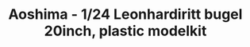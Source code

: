 ---
layout: product
title: "Aoshima - 1/24 Leonhardiritt bugel 20inch, plastic modelkit"
price: "TBA" 
desc: "N/A"
img_path: "/assets/img/AO53829.webp"
brand: "N/A"
available: false
special_offer: false
new: false
soon: false
cat: "010000"
subcat: "013700"
subsubcat: "0N/A"
sifra: "AO53829"
popular: false
spec: false
---